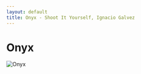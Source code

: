 ```yaml
---
layout: default
title: Onyx - Shoot It Yourself, Ignacio Galvez
---
```


# Onyx

![Onyx](http://assets.farmhouse.co/publishing/1-shoot-it-yourself/images/onyx-1.jpg)
